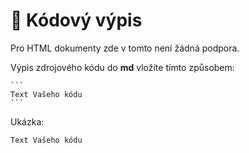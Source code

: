 # 🧾 Kódový výpis

Pro HTML dokumenty zde v tomto není žádná podpora.

Výpis zdrojového kódu do **md** vložíte tímto způsobem:

````
```
Text Vašeho kódu
```
````

Ukázka:

```
Text Vašeho kódu
```
